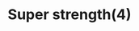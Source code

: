 ---
layout: item
title: Super strength(4)
item-id: 2440
datatable: true
id: 2440
name: "Super strength(4)"
members: true
lowalch: 110
highalch: 165
examine: "4 doses of super Strength potion."
monsters:
  - id: 2054
    name: "Chaos Elemental"
    members: true
    combat_level: 305
    wiki_url: "https://oldschool.runescape.wiki/w/Chaos_Elemental"
    drops:
      - quantity: "1"
        rarity: 0.1
    image: "https://oldschool.runescape.wiki/images/thumb/a/a9/Chaos_Elemental.png/1200px-Chaos_Elemental.png?c170c"
---